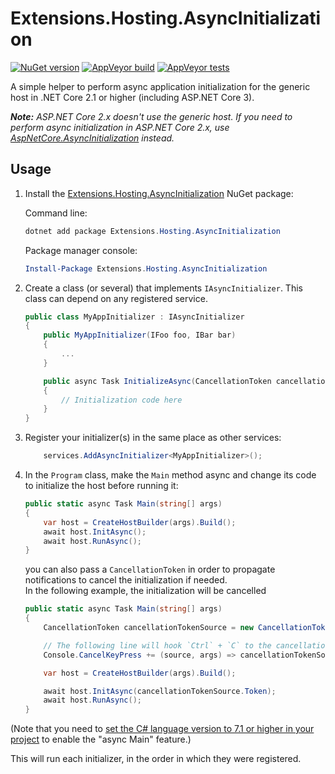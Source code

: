 # Extensions.Hosting.AsyncInitialization

[![NuGet version](https://img.shields.io/nuget/v/Extensions.Hosting.AsyncInitialization.svg?logo=nuget)](https://www.nuget.org/packages/Extensions.Hosting.AsyncInitialization)
[![AppVeyor build](https://img.shields.io/appveyor/ci/thomaslevesque/extensions-hosting-asyncinitialization.svg?logo=appveyor)](https://ci.appveyor.com/project/thomaslevesque/extensions-hosting-asyncinitialization)
[![AppVeyor tests](https://img.shields.io/appveyor/tests/thomaslevesque/extensions-hosting-asyncinitialization.svg?logo=appveyor)](https://ci.appveyor.com/project/thomaslevesque/extensions-hosting-asyncinitialization/build/tests)

A simple helper to perform async application initialization for the generic host in .NET Core 2.1 or higher (including ASP.NET Core 3).

***Note:** ASP.NET Core 2.x doesn't use the generic host. If you need to perform async initialization in ASP.NET Core 2.x, use
[AspNetCore.AsyncInitialization](https://github.com/thomaslevesque/AspNetCore.AsyncInitialization/) instead.*

## Usage

1. Install the [Extensions.Hosting.AsyncInitialization](https://www.nuget.org/packages/Extensions.Hosting.AsyncInitialization/) NuGet package:

    Command line:

    ```PowerShell
    dotnet add package Extensions.Hosting.AsyncInitialization
    ```

    Package manager console:
    ```PowerShell
    Install-Package Extensions.Hosting.AsyncInitialization
    ```


2. Create a class (or several) that implements `IAsyncInitializer`. This class can depend on any registered service.

    ```csharp
    public class MyAppInitializer : IAsyncInitializer
    {
        public MyAppInitializer(IFoo foo, IBar bar)
        {
            ...
        }

        public async Task InitializeAsync(CancellationToken cancellationToken)
        {
            // Initialization code here
        }
    }
    ```

3. Register your initializer(s) in the same place as other services:

    ```csharp
        services.AddAsyncInitializer<MyAppInitializer>();
    ```

4. In the `Program` class, make the `Main` method async and change its code to initialize the host before running it:

    ```csharp
    public static async Task Main(string[] args)
    {
        var host = CreateHostBuilder(args).Build();
        await host.InitAsync();
        await host.RunAsync();
    }
    ```

    you can also pass a `CancellationToken` in order to propagate notifications to cancel the initialization if needed.<br />
    In the following example, the initialization will be cancelled 
    ```csharp
    public static async Task Main(string[] args)
    {
        CancellationToken cancellationTokenSource = new CancellationTokenSource();

        // The following line will hook `Ctrl` + `C` to the cancellation token. 
        Console.CancelKeyPress += (source, args) => cancellationTokenSource.Cancel();

        var host = CreateHostBuilder(args).Build();

        await host.InitAsync(cancellationTokenSource.Token);
        await host.RunAsync();
    }
    ```


(Note that you need to [set the C# language version to 7.1 or higher in your project](https://docs.microsoft.com/en-us/dotnet/csharp/language-reference/configure-language-version#edit-the-csproj-file) to enable the "async Main" feature.)

This will run each initializer, in the order in which they were registered.
